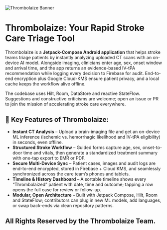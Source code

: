 <img src="https://drive.google.com/uc?export=view&id=14bjlTmKEky9Vhf6OQUJ6Jd3uzUy5sIc1" alt="Thrombolaize Banner">

<h1>Thrombolaize: Your Rapid Stroke Care Triage Tool</h1>

<p>Thrombolaize is a <b>Jetpack-Compose Android application</b> that helps stroke teams triage patients by instantly analyzing uploaded CT scans with an on-device AI model. Alongside imaging, clinicians enter age, sex, onset window and arrival time, and the app returns an evidence-based IV-tPA recommendation while logging every decision to Firebase for audit. End-to-end encryption plus Google Cloud-KMS ensure patient privacy, and a local cache keeps the workflow alive offline.</p>

<p>The codebase uses Hilt, Room, DataStore and reactive StateFlow. Suggestions and constructive criticisms are welcome; open an issue or PR to join the mission of accelerating stroke care everywhere.</p>

<h2>🧠 Key Features of Thrombolaize:</h2>
<ul>
  <li>
    <b>Instant CT Analysis</b> – Upload a brain-imaging file and get an on-device ML inference (ischemic vs. hemorrhagic likelihood and IV-tPA eligibility) in seconds, even offline.
  </li>
  <li>
    <b>Structured Stroke Workflow</b> – Guided forms capture age, sex, onset-to-door time and vitals, then generate a standardized treatment summary with one-tap export to EMR or PDF.
  </li>
  <li>
    <b>Secure Multi-Device Sync</b> – Patient cases, images and audit logs are end-to-end encrypted, stored in Firebase + Cloud KMS, and seamlessly synchronized across the care team’s phones and tablets.
  </li>
  <li>
    <b>Timeline & History Dashboard</b> – A sortable timeline shows every “Thrombolaized” patient with date, time and outcome; tapping a row opens the full case for review or follow-up.
  </li>
  <li>
    <b>Modular, Open Architecture</b> – Built with Jetpack Compose, Hilt, Room and StateFlow; contributors can plug in new ML models, add languages, or swap back-ends via clean repository patterns.
  </li>
</ul>

 <h2>All Rights Reserved by the Thrombolaize Team.</h2>
